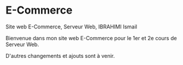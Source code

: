 # E-Commerce
Site web E-Commerce, Serveur Web, IBRAHIMI Ismail

Bienvenue dans mon site web E-Commerce pour le 1er et 2e cours de Serveur Web.

D'autres changements et ajouts sont à venir.
